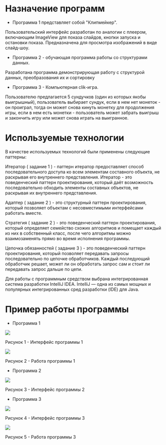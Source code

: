 # Назначение программ
- Программа 1 представляет собой "Клипмейкер".

Пользовательский интерфейс разработан по аналогии с плеером, включающим ImageView для  показа слайдов, кнопки запуска и остановки показа. Предназначена для просмотра изображений в виде слайд-шоу.

- Программа 2 - обучающая программа работы со структурами данных.

Разработана программа демонстрирующая работу с структурой данных, преобразования их и сортировку

- Программа 3 - Компьютерная clik-игра.

Пользователю предлагается 5 сундучков (один из которых якобы выигрышный), пользователь выбирает сундук, если в нем нет монеток - он проиграл, тогда он может снова кинуть монетку для продолжения игры, если в нем есть монетки -  пользователь может забрать выигрыш и закончить игру или  может снова играть на выигранное.
# Используемые технологии
В качестве используемых технологий были применены следующие паттерны:

Итератор ( задание 1 ) - паттерн итератор предоставляет способ последовательного доступа ко всем элементам составного объекта, не раскрывая его внутреннего представления.  Итератор -  это поведенческий паттерн проектирования, который даёт возможность последовательно обходить элементы составных объектов, не раскрывая их внутреннего представления.

Адаптер ( задание 2 ) -  это структурный паттерн проектирования, который позволяет объектам с несовместимыми интерфейсами работать вместе.

Стратегия ( задание 2 ) - это поведенческий паттерн проектирования, который определяет семейство схожих алгоритмов и помещает каждый из них в собственный класс, после чего алгоритмы можно взаимозаменять прямо во время исполнения программы.

Цепочка обязанностей ( задание 3 ) - это поведенческий паттерн проектирования, который позволяет передавать запросы последовательно по цепочке обработчиков. Каждый последующий обработчик решает, может ли он обработать запрос сам и стоит ли передавать запрос дальше по цепи.

Для работы с программным средством выбрана интегрированная система разработки IntelliJ IDEA. IntelliJ — одна из самых мощных и популярных интегрированных сред разработки (IDE) для Java.
# Пример работы программы
- Программа 1

![](https://github.com/SergeyZhitenev/Zadaniya/blob/main/screenshot/z1.jpg)

Рисунок 1 - Интерфейс программы 1

![](https://github.com/SergeyZhitenev/Zadaniya/blob/main/screenshot/z12.jpg)

Рисунок 2 - Работа программы 1

- Программа 2

![](https://github.com/SergeyZhitenev/Zadaniya/blob/main/screenshot/z2.jpg)

Рисунок 3 - Интерфейс программы 2

- Программа 3

![](https://github.com/SergeyZhitenev/Zadaniya/blob/main/screenshot/z3.jpg)

Рисунок 4 - Интерфейс программы 3

![](https://github.com/SergeyZhitenev/Zadaniya/blob/main/screenshot/z32.jpg)

Рисунок 5 - Работа программы 3

